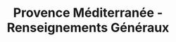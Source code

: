 ---
ref: sol-121-0045
title: "Provence Méditerranée - Renseignements Généraux"
author_name: ["unknown author"]
publisher: ["Ministère des Travaux Publics, des Transports et du Tourisme"]
year: "unknown date"
origin: ["France"]
formats: ["brochure"]
disciplines: ["graphic-design"]
tags: ["Expo 58"]
layout: artifact
status: ["scan"]
published: false
int_published: false
image_count:
date_added: 2023-06-16
batch: 58/france/1
---